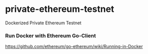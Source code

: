 # private-ethereum-testnet
Dockerized Private Ethereum Testnet

### Run Docker with Ethereum Go-Client 
https://github.com/ethereum/go-ethereum/wiki/Running-in-Docker
